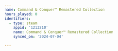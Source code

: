 ```yaml
---
name: Command & Conquer™ Remastered Collection
hours_played: 0
identifiers:
  - type: steam
    appid: '1213210'
    name: Command & Conquer™ Remastered Collection
    synced_on: '2024-07-04'

---
```

